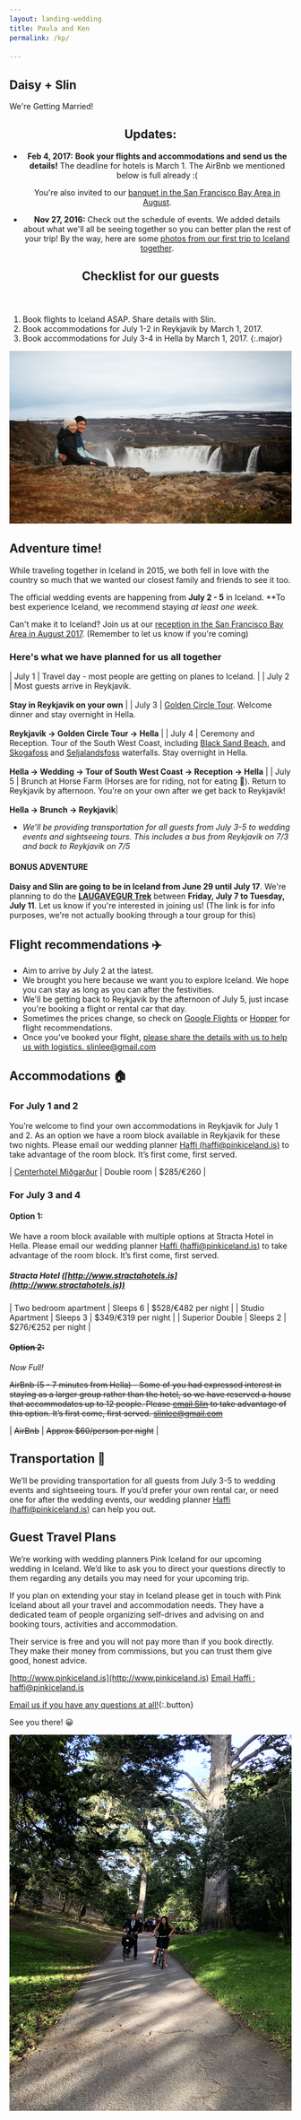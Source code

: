 ```yaml
---
layout: landing-wedding
title: Paula and Ken
permalink: /kp/

---
```


<section id="banner">
  <div class="inner" markdown="1">


## Daisy + Slin
We're Getting Married!


  </div>
</section>

<section class="wrapper style1">
<div class="inner" markdown="1">
<header class="major" markdown="1">

## Updates: 
- **Feb 4, 2017:** **Book your flights and accommodations and send us the details!** The deadline for hotels is March 1. The AirBnb we mentioned below is full already :(
    
    You're also invited to our [banquet in the San Francisco Bay Area in August](/banquet).

- **Nov 27, 2016:** Check out the schedule of events. We added details about what we'll all be seeing together so you can better plan the rest of your trip! By the way, here are some [photos from our first trip to Iceland together](https://goo.gl/photos/cqvibNkrtgLX2qmn7).


## Checklist for our guests

</header>


1. Book flights to Iceland ASAP. Share details with Slin. 
2. Book accommodations for July 1-2 in Reykjavik by March 1, 2017.
3. Book accommodations for July 3-4 in Hella by March 1, 2017.
{:.major}


</div>
</section>
<section class="wrapper alt style5">
<div class="spotlight">
<div class="image"><img src="/images/wedding/waterfall.jpg"></div>
<div class="content" markdown="1">

## Adventure time!
While traveling together in Iceland in 2015, we both fell in love with the country so much that we wanted our closest family and friends to see it too.  

The official wedding events are happening from **July 2 - 5** in Iceland. **To best experience Iceland, we recommend staying *at least *one week.**

Can't make it to Iceland? Join us at our [reception in the San Francisco Bay Area in August 2017](/banquet). (Remember to let us know if you're coming)
</div>
</div>
</section>
<section class="wrapper style5">
<div class="inner" markdown="1">

### Here's what we have planned for us all together

| July 1 | Travel day - most people are getting on planes to Iceland. |
| July 2 | Most guests arrive in Reykjavik.<br><br>**Stay in Reykjavik on your own** |
| July 3 | [Golden Circle Tour](https://www.youtube.com/watch?v=5wXZMTk-6G4). Welcome dinner and stay overnight in Hella. <br><br>**Reykjavik -> Golden Circle Tour -> Hella** |
| July 4 | Ceremony and Reception. Tour of the South West Coast, including [Black Sand Beach](https://goo.gl/photos/sSjPPJhyUTnQtUyK6), and [Skogafoss](https://goo.gl/photos/UdTQwEXaF5pJkBVXA) and [Seljalandsfoss](https://goo.gl/photos/7B5dhAfQUy8sPYAJA) waterfalls. Stay overnight in Hella. <br><br>**Hella -> Wedding -> Tour of South West Coast -> Reception -> Hella** |
| July 5 | Brunch at Horse Farm (Horses are for riding, not for eating 🐎). Return to Reykjavik by afternoon. You're on your own after we get back to Reykjavik!<br><br>**Hella -> Brunch -> Reykjavik**|

* *We’ll be providing transportation for all guests from July 3-5 to wedding events and sightseeing tours. This includes a bus from Reykjavik on 7/3 and back to Reykjavik on 7/5*

#### BONUS ADVENTURE

**Daisy and Slin are going to be in Iceland from June 29 until July 17**. We're planning to do the [**LAUGAVEGUR Trek**](https://www.trek.is/en/our-tours/laugavegur-trek/laugavegur-trekking) between **Friday, July 7 to Tuesday, July 11**. Let us know if you're interested in joining us! (The link is for info purposes, we're not actually booking through a tour group for this)

</div>
</section>
<section class="wrapper style5">
<div class="inner" markdown="1">


## Flight recommendations ✈️
- Aim to arrive by July 2 at the latest.
- We brought you here because we want you to explore Iceland. We hope you can stay as long as you can after the festivities.
- We'll be getting back to Reykjavik by the afternoon of July 5, just incase you're booking a flight or rental car that day.
- Sometimes the prices change, so check on [Google Flights](https://www.google.com/flights) or [Hopper](http://www.hopper.com) for flight recommendations.
- Once you’ve booked your flight, [please share the details with us to help us with logistics. slinlee@gmail.com](mailto:slinlee+wedding@gmail.com)



## Accommodations 🏠

### For July 1 and 2

You’re welcome to find your own accommodations in Reykjavik for July 1 and 2. As an option we have a room block available in Reykjavik for these two nights. Please email our wedding planner [Haffi (haffi@pinkiceland.is)](mailto:haffi@pinkiceland.is) to take advantage of the room block. It’s first come, first served.

| [Centerhotel Miðgarður](https://www.centerhotels.com/hotel-midgardur/) | Double room | $285/€260 |

### For July 3 and 4

#### Option 1:

We have a room block available with multiple options at Stracta Hotel in Hella. Please email our wedding planner [Haffi (haffi@pinkiceland.is)](mailto:haffi@pinkiceland.is) to take advantage of the room block. It’s first come, first served.

##### Stracta Hotel  ([http://www.stractahotels.is](http://www.stractahotels.is))

| Two bedroom apartment | Sleeps 6 | $528/€482 per night |
| Studio Apartment | Sleeps 3 | $349/€319 per night |
| Superior Double | Sleeps 2 | $276/€252 per night |

#### ~~Option 2:~~
*Now Full!*

~~AirBnb (5 - 7 minutes from Hella) - Some of you had expressed interest in staying as a larger group rather than the hotel, so we have reserved a house that accommodates up to 12 people. Please [email Slin](mailto:slinlee+wedding@gmail.com) to take advantage of this option. It’s first come, first served. [slinlee@gmail.com](mailto:slinlee+wedding@gmail.com)~~

| ~~AirBnb~~ | ~~Approx $60/person per night~~ |



## Transportation 🚌
We’ll be providing transportation for all guests from July 3-5 to wedding events and sightseeing tours. If you’d prefer your own rental car, or need one for after the wedding events, our wedding planner [Haffi (haffi@pinkiceland.is)](mailto:haffi@pinkiceland.is) can help you out.



## Guest Travel Plans
We’re working with wedding planners Pink Iceland for our upcoming wedding in Iceland. We’d like to ask you to direct your questions directly to them regarding any details you may need for your upcoming trip.

If you plan on extending your stay in Iceland please get in touch with Pink Iceland about all your travel and accommodation needs. They have a dedicated team of people organizing self-drives and advising on and booking tours, activities and accommodation.

Their service is free and you will not pay more than if you book directly. They make their money from commissions, but you can trust them give good, honest advice.

[http://www.pinkiceland.is](http://www.pinkiceland.is)
[Email Haffi : haffi@pinkiceland.is](mailto:haffi@pinkiceland.is)



</div>
</section>
<section class="wrapper style2 special">
<div class="inner" markdown="1">

[Email us if you have any questions at all!](mailto:slinlee+wedding@gmail.com){:.button}


  See you there! 😀

<div class="box alt">
<div class="row">
<span class="image fit" markdown="1">

  ![](/images/wedding/bike-wedding.jpg)

</span>
</div>
</div>
</div>
</section>

